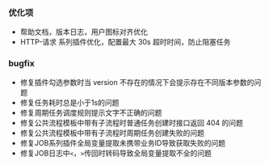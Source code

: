 ### 优化项
  - 帮助文档，版本日志，用户图标对齐优化
  - HTTP-请求 系列插件优化，配置最大 30s 超时时间，防止阻塞任务

### bugfix
  - 修复插件勾选参数时当 version 不存在的情况下会提示存在不同版本参数的问题
  - 修复任务耗时总是小于1s的问题
  - 修复周期任务调度规则提示文字不正确的问题
  - 修复公共流程模板中带有子流程时普通任务创建时接口返回 404 的问题
  - 修复公共流程模板中带有子流程时周期任务创建失败的问题
  - 修复JOB系列插件全局变量提取未携带业务ID导致获取失败的问题
  - 修复JOB日志中`<`，`>`传回时转码导致全局变量提取不全的问题
